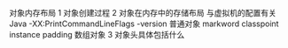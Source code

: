 对象内存布局
1 对象创建过程
2 对象在内存中的存储布局
    与虚拟机的配置有关   Java -XX:PrintCommandLineFlags -version
        普通对象 markword classpoint instance padding
        数组对象
3 对象头具体包括什么
    